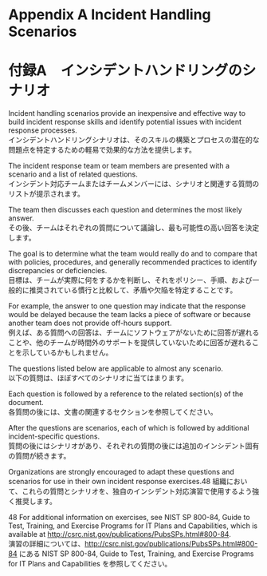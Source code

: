# Appendix A Incident Handling Scenarios
# 付録A　インシデントハンドリングのシナリオ

Incident handling scenarios provide an inexpensive and effective way to build incident response skills and identify potential issues with incident response processes.  
インシデントハンドリングシナリオは、そのスキルの構築とプロセスの潜在的な問題点を特定するための軽易で効果的な方法を提供します。 

The incident response team or team members are presented with a scenario and a list of related questions.  
インシデント対応チームまたはチームメンバーには、シナリオと関連する質問のリストが提示されます。 

The team then discusses each question and determines the most likely answer.  
その後、チームはそれぞれの質問について議論し、最も可能性の高い回答を決定します。 

The goal is to determine what the team would really do and to compare that with policies, procedures, and generally recommended practices to identify discrepancies or deficiencies.  
目標は、チームが実際に何をするかを判断し、それをポリシー、手順、および一般的に推奨されている慣行と比較して、矛盾や欠陥を特定することです。 

For example, the answer to one question may indicate that the response would be delayed because the team lacks a piece of software or because another team does not provide off-hours support.  
例えば、ある質問への回答は、チームにソフトウェアがないために回答が遅れることや、他のチームが時間外のサポートを提供していないために回答が遅れることを示しているかもしれません。 

The questions listed below are applicable to almost any scenario.  
以下の質問は、ほぼすべてのシナリオに当てはまります。 

Each question is followed by a reference to the related section(s) of the document.  
各質問の後には、文書の関連するセクションを参照してください。 

After the questions are scenarios, each of which is followed by additional incident-specific questions.  
質問の後にはシナリオがあり、それぞれの質問の後には追加のインシデント固有の質問が続きます。

Organizations are strongly encouraged to adapt these questions and scenarios for use in their own incident response exercises.48
組織において、これらの質問とシナリオを、独自のインシデント対応演習で使用するよう強く推奨します。

48
For additional information on exercises, see NIST SP 800-84, Guide to Test, Training, and Exercise Programs for IT Plans and Capabilities, which is available at http://csrc.nist.gov/publications/PubsSPs.html#800-84.  
演習の詳細については、http://csrc.nist.gov/publications/PubsSPs.html#800-84 にある NIST SP 800-84, Guide to Test, Training, and Exercise Programs for IT Plans and Capabilities を参照してください。